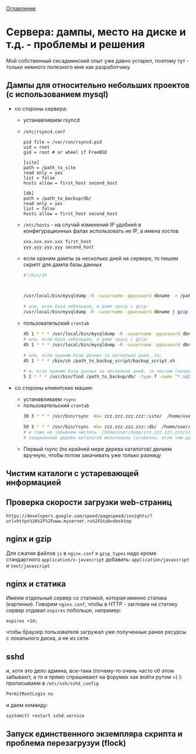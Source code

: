 <a href="README.md">Оглавление</a>

# Сервера: дампы, место на диске и т.д. - проблемы и решения 

Мой собственный сисадминский опыт уже давно устарел, поэтому тут - только немного полезного мне как разработчику

## Дампы для относительно небольших проектов (с использованием mysql)

* со стороны сервера: 
  * устанавливаем rsyncd 
  * `/etc/rsyncd.conf`

     ```
    pid file = /var/run/rsyncd.pid
    uid = root
    gid = root # or wheel if FreeBSD

    [site]
    path = /path_to_site
    read only = yes
    list = false
    hosts allow = first_host second_host

    [db]
    path = /path_to_backup/db/
    read only = yes
    list = false
    hosts allow = first_host second_host
    ```
    
  * `/etc/hosts` - на случай изменений IP удобней в конфигурационных фалах использовать не IP, а имена хостов 

    ```bash
    xxx.xxx.xxx.xxx first_host
    yyy.yyy.yyy.yyy second_host
    ```
  * если храним дампы за несколько дней на сервере, то пишем скрипт для дампа базы данных

    ```bash
    #!/bin/sh

    
    
    /usr/local/bin/mysqldump -R -uusername -ppassword dbname  > /path_to_backup/db/dbname_`date +%s`.sql
    
    # или, если база небольшая, и дамп сразу с gzip:
    /usr/local/bin/mysqldump -R -uusername -ppassword dbname | gzip > /path_to_backup/db/dbname_`date +%s`.sql.gz

    ```
  * пользовательский `crontab`
    
    ```bash
    45 1 * * * /usr/local/bin/mysqldump -R -uusername -ppassword dbname  > /path_to_backup/db/dbname.sql
    # или, если база небольшая, и дамп сразу с gzip:
    45 1 * * * /usr/local/bin/mysqldump -R -uusername -ppassword dbname | gzip > /path_to_backup/db/dbname.sql.gz
    
    # или, если храним базы данных за несколько дней, то:
    45 1 * * * /bin/sh /path_to_backup_script/backup_script.sh
    
    # и, если храним базы данных за несколько дней, то чистим (например, раз в 5 дней):
    5 2 * * * /usr/bin/find /path_to_backup/db/ -type f -name "*.sql.*"  -mtime +5 -exec rm -rf {} \;
    ```

* со стороны клиентских машин: 
  * устанавливаем `rsync`
  * пользовательский `crontab`
    ```bash
    30 3 * * * /usr/bin/rsync -Wav zzz.zzz.zzz.zzz::site/  /home/user/dump/zzz.zzz.zzz.zzz/site/www/ ## сюда можно вставить исключения для каких-то каталогов и директиву на удаление того, что исчезает на сервере

    50 3 * * * /usr/bin/rsync -Wav zzz.zzz.zzz.zzz::db/  /home/user/dump/zzz.zzz.zzz.zzz/site/db/
    # и тоже не забываем чистить `/home/user/dump/zzz.zzz.zzz.zzz/site/db/`, видимо, сохраняя еще и раз в неделю в отдельный каталог
    # сохраненное дерево каталогов желательно (особенно, если там удаляется то, что удалено на сервере) gzip-ить по крону раз в сутки и копировать куда-нибудь тоже удаляя лишние копии

    ```
  * Первый rsync (по крайней мере дерева каталогов) делаем вручную, чтобы потом закачивать уже только разницу
  
  
  

## Чистим каталоги с устаревающей информацией


## Проверка скорости загрузки web-страниц

`https://developers.google.com/speed/pagespeed/insights/?url=https%3A%2F%2Fwww.myserver.ru%2F&tab=desktop`

## nginx и gzip

Для сжатия файлов `js` в `nginx.conf` к `gzip_types` надо кроме стандартного `application/x-javascript` добавить: `application/javascript`  и  `text/javascript`


## nginx и статика

Имеем отдельный сервер со статикой, которая именно статика (картинки). Говорим `nginx.conf`, чтобы в HTTP - загловке на статику сервер отдавал `expires` побольше, например:

```
expires +1d;
```
чтобы браузер пользователя загружал уже полученные ранее ресурсы с локального диска, а не из сети.

## sshd
и, хотя это дело админа, все-таки (почему-то очень часто об этом забывают, а то и прямо спрашивают на форумах как войти рутом =) ):
прописываем в `/etc/ssh/sshd_config`

```bash
PermitRootLogin no
```
и даем команду:

```bash
systemctl restart sshd.service
```
## Запуск единственного экземпляра скрипта и проблема перезагрузуи (flock)
